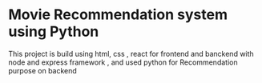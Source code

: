 
# Movie Recommendation system using Python

This project is build using html, css , react for frontend and banckend with node and express framework , and used python for Recommendation purpose on backend


